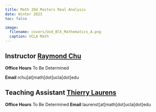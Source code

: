 ```yaml
---
title: Math 204 Masters Real Analysis
date: Winter 2023
toc: false

image:
  filename: covers/Uxd_Blk_Mathematics_A.png
  caption: UCLA Math
---
```


## Instructor [Raymond Chu](https://raymondchu.netlify.app)

**Office Hours** To Be Determined

**Email** rchu[at]math[dot]ucla[dot]edu

## Teaching Assistant [Thierry Laurens](https://www.math.ucla.edu/~laurenst/)

**Office Hours** To Be Determined
**Email** laurenst[at]math[dot]ucla[dot]edu
